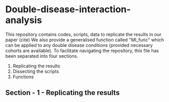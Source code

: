 # Double-disease-interaction-analysis

This repository contains codes, scripts, data to replicate the results in our paper (cite)
We also provide a generalised function called "MI_func" which can be applied to any double disease conditions (provided necessary cohorts are available).
To facilitate navigating the repository, this file has been separated into four sections.
1. Replicating the results
2. Dissecting the scripts
3. Functions
## Section - 1 - Replicating the results 


